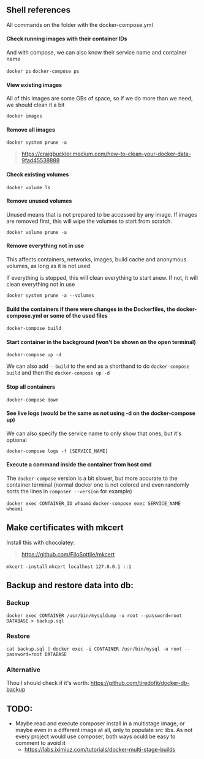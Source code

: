 ## Shell references

All commands on the folder with the docker-compose.yml

#### Check running images with their container IDs

And with compose, we can also know their service name and container name

`docker ps`
`docker-compose ps`

#### View existing images

All of this images are some GBs of space, so if we do more than we need, we should clean it a bit

`docker images`

#### Remove all images

`docker system prune -a`

> https://craigbuckler.medium.com/how-to-clean-your-docker-data-9fad45538888

#### Check existing volumes

`docker volume ls`

#### Remove unused volumes

Unused means that is not prepared to be accessed by any image. If images are removed first, this will wipe the volumes to start from scratch.

`docker volume prune -a`

#### Remove everything not in use

This affects containers, networks, images, build cache and anonymous volumes, as long as it is not used

If everything is stopped, this will clean everything to start anew. If not, it will clean everything not in use

`docker system prune -a --volumes`

#### Build the containers if there were changes in the Dockerfiles, the docker-compose.yml or some of the used files

`docker-compose build`

#### Start container in the background (won't be shown on the open terminal)

`docker-compose up -d`

We can also add `--build` to the end as a shorthand to do `docker-compose build` and then the `docker-compose up -d`

#### Stop all containers

`docker-compose down`

#### See live logs (would be the same as not using -d on the docker-compose up)

We can also specify the service name to only show that ones, but it's optional

`docker-compose logs -f [SERVICE_NAME]`

#### Execute a command inside the container from host cmd

The `docker-compose` version is a bit slower, but more accurate to the container terminal (normal docker one is not colored and even randomly sorts the lines in `composer --version` for example)

`docker exec CONTAINER_ID whoami`
`docker-compose exec SERVICE_NAME whoami`

## Make certificates with mkcert

Install this with chocolatey:

> https://github.com/FiloSottile/mkcert

`mkcert -install`
`mkcert localhost 127.0.0.1 ::1`

## Backup and restore data into db:

### Backup

`docker exec CONTAINER /usr/bin/mysqldump -u root --password=root DATABASE > backup.sql`

### Restore

`cat backup.sql | docker exec -i CONTAINER /usr/bin/mysql -u root --password=root DATABASE`

### Alternative

Thou I should check if it's worth: https://github.com/tiredofit/docker-db-backup

## TODO:

-   Maybe read and execute composer install in a multistage image, or maybe even in a different image at all, only to populate src libs. As not every project would use composer, both ways oculd be easy to comment to avoid it
    -   https://labs.iximiuz.com/tutorials/docker-multi-stage-builds
